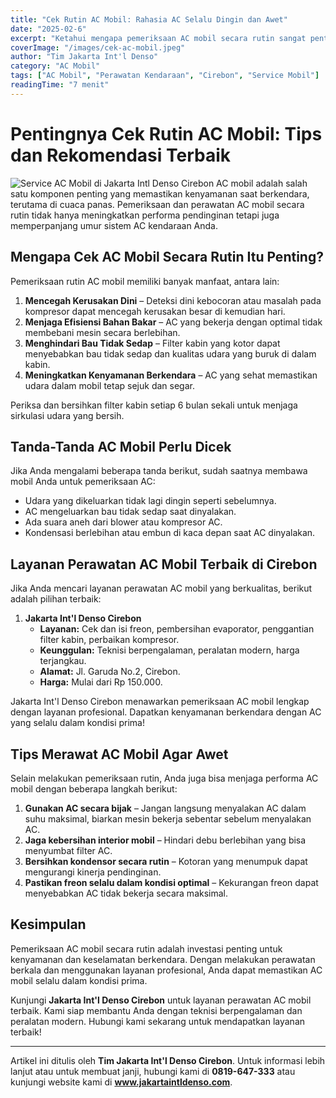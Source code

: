 ```yaml
---
title: "Cek Rutin AC Mobil: Rahasia AC Selalu Dingin dan Awet"
date: "2025-02-6"
excerpt: "Ketahui mengapa pemeriksaan AC mobil secara rutin sangat penting dan bagaimana layanan profesional dapat membantu menjaga kenyamanan berkendara Anda."
coverImage: "/images/cek-ac-mobil.jpeg"
author: "Tim Jakarta Int'l Denso"
category: "AC Mobil"
tags: ["AC Mobil", "Perawatan Kendaraan", "Cirebon", "Service Mobil"]
readingTime: "7 menit"
---
```


# Pentingnya Cek Rutin AC Mobil: Tips dan Rekomendasi Terbaik
![Service AC Mobil di Jakarta Intl Denso Cirebon](/images/AC-Mobil.jpeg)
AC mobil adalah salah satu komponen penting yang memastikan kenyamanan saat berkendara, terutama di cuaca panas. Pemeriksaan dan perawatan AC mobil secara rutin tidak hanya meningkatkan performa pendinginan tetapi juga memperpanjang umur sistem AC kendaraan Anda.

## Mengapa Cek AC Mobil Secara Rutin Itu Penting?

Pemeriksaan rutin AC mobil memiliki banyak manfaat, antara lain:

1. **Mencegah Kerusakan Dini** – Deteksi dini kebocoran atau masalah pada kompresor dapat mencegah kerusakan besar di kemudian hari.
2. **Menjaga Efisiensi Bahan Bakar** – AC yang bekerja dengan optimal tidak membebani mesin secara berlebihan.
3. **Menghindari Bau Tidak Sedap** – Filter kabin yang kotor dapat menyebabkan bau tidak sedap dan kualitas udara yang buruk di dalam kabin.
4. **Meningkatkan Kenyamanan Berkendara** – AC yang sehat memastikan udara dalam mobil tetap sejuk dan segar.

<Tip>
Periksa dan bersihkan filter kabin setiap 6 bulan sekali untuk menjaga sirkulasi udara yang bersih.
</Tip>

## Tanda-Tanda AC Mobil Perlu Dicek

Jika Anda mengalami beberapa tanda berikut, sudah saatnya membawa mobil Anda untuk pemeriksaan AC:

- Udara yang dikeluarkan tidak lagi dingin seperti sebelumnya.
- AC mengeluarkan bau tidak sedap saat dinyalakan.
- Ada suara aneh dari blower atau kompresor AC.
- Kondensasi berlebihan atau embun di kaca depan saat AC dinyalakan.

## Layanan Perawatan AC Mobil Terbaik di Cirebon

Jika Anda mencari layanan perawatan AC mobil yang berkualitas, berikut adalah pilihan terbaik:

1. **Jakarta Int'l Denso Cirebon**
   - **Layanan:** Cek dan isi freon, pembersihan evaporator, penggantian filter kabin, perbaikan kompresor.
   - **Keunggulan:** Teknisi berpengalaman, peralatan modern, harga terjangkau.
   - **Alamat:** Jl. Garuda No.2, Cirebon.
   - **Harga:** Mulai dari Rp 150.000.

<Highlight>
Jakarta Int'l Denso Cirebon menawarkan pemeriksaan AC mobil lengkap dengan layanan profesional. Dapatkan kenyamanan berkendara dengan AC yang selalu dalam kondisi prima!
</Highlight>

## Tips Merawat AC Mobil Agar Awet

Selain melakukan pemeriksaan rutin, Anda juga bisa menjaga performa AC mobil dengan beberapa langkah berikut:

1. **Gunakan AC secara bijak** – Jangan langsung menyalakan AC dalam suhu maksimal, biarkan mesin bekerja sebentar sebelum menyalakan AC.
2. **Jaga kebersihan interior mobil** – Hindari debu berlebihan yang bisa menyumbat filter AC.
3. **Bersihkan kondensor secara rutin** – Kotoran yang menumpuk dapat mengurangi kinerja pendinginan.
4. **Pastikan freon selalu dalam kondisi optimal** – Kekurangan freon dapat menyebabkan AC tidak bekerja secara maksimal.

## Kesimpulan

Pemeriksaan AC mobil secara rutin adalah investasi penting untuk kenyamanan dan keselamatan berkendara. Dengan melakukan perawatan berkala dan menggunakan layanan profesional, Anda dapat memastikan AC mobil selalu dalam kondisi prima.

Kunjungi **Jakarta Int'l Denso Cirebon** untuk layanan perawatan AC mobil terbaik. Kami siap membantu Anda dengan teknisi berpengalaman dan peralatan modern. Hubungi kami sekarang untuk mendapatkan layanan terbaik!

---

Artikel ini ditulis oleh **Tim Jakarta Int'l Denso Cirebon**. Untuk informasi lebih lanjut atau untuk membuat janji, hubungi kami di **0819-647-333** atau kunjungi website kami di **www.jakartaintldenso.com**.

